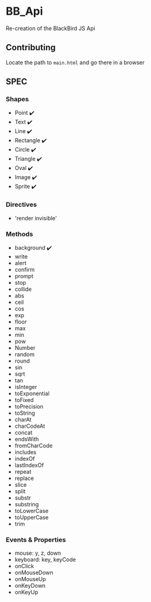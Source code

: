 # BB_Api
 Re-creation of the BlackBird JS Api

## Contributing
 Locate the path to `main.html` and go there in a browser

## SPEC

### Shapes
 - Point ✔️
 - Text ✔️
 - Line ✔️
 - Rectangle ✔️
 - Circle ✔️
 - Triangle ✔️
 - Oval ✔️
 - Image ✔️
 - Sprite ✔️
 
### Directives
 - 'render invisible'

### Methods
 - background ✔️
 - write
 - alert
 - confirm
 - prompt
 - stop
 - collide
 - abs
 - ceil
 - cos
 - exp
 - floor
 - max
 - min
 - pow
 - Number
 - random
 - round
 - sin
 - sqrt
 - tan
 - isInteger
 - toExponential
 - toFixed
 - toPrecision
 - toString
 - charAt
 - charCodeAt
 - concat
 - endsWith
 - fromCharCode
 - includes
 - indexOf
 - lastIndexOf
 - repeat
 - replace
 - slice
 - split
 - substr
 - substring
 - toLowerCase
 - toUpperCase
 - trim

### Events & Properties
 - mouse: y, z, down
 - keyboard: key, keyCode
 - onClick
 - onMouseDown
 - onMouseUp
 - onKeyDown
 - onKeyUp
